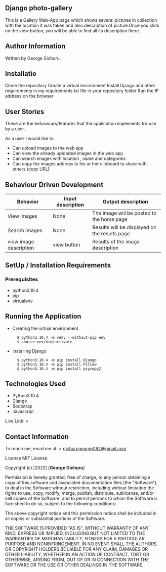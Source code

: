 ## Django photo-gallery

This is a Gallery Web-App page which shows several pictures in collection with the location it was taken and also description of picture.Once you click on the view button, you will be able to find all its description there.

## Author Information

Written by George Gichuru.

## Installatio

Clone the repository
Create a virtual environment
Install Django and other requirements in my requirements.txt file in your repository folder
Run the IP address on the browser

## User Stories

These are the behaviours/features that the application implements for use by a user.

As a user I would like to:

- Can upload images to the web app
- Can view the already uploaded images in the web app
- Can search images with location , name and categories
- Can copy the images address to his or her clipboard to share with others (copy URL)

## Behaviour Driven Development

| Behavior      | Input description | Output description                            |
| ------------- | ----------------- | --------------------------------------------- |
| View images  | None              | The image will be posted to the home page     |
| Search images | None              | Results will be displayed on the results page |
| view image description | view button | Results of the image description |

## SetUp / Installation Requirements

### Prerequisites

- python3.10.4
- pip
- virtualenv

## Running the Application

- Creating the virtual environment

        $ python3.10.4 -m venv --without-pip env
        $ source env/bin/activate

- Installing Django

        $ python3.10.4 -m pip install Django
        $ python3.10.4 -m pip install Pillow
        $ python3.10.4 -m pip install psycopg2

## Technologies Used

- Python3.10.4
- Django
- Bootstrap
- Javascript

Live Link: > 

## Contact Information

To reach me, email me at: > gichurugeorge092@gmail.com

License
MIT License

Copyright (c) [2022] [**George Gichuru**]

Permission is hereby granted, free of charge, to any person obtaining a copy of this software and associated documentation files (the "Software"), to deal in the Software without restriction, including without limitation the rights to use, copy, modify, merge, publish, distribute, sublicense, and/or sell copies of the Software, and to permit persons to whom the Software is furnished to do so, subject to the following conditions:

The above copyright notice and this permission notice shall be included in all copies or substantial portions of the Software.

THE SOFTWARE IS PROVIDED "AS IS", WITHOUT WARRANTY OF ANY KIND, EXPRESS OR IMPLIED, INCLUDING BUT NOT LIMITED TO THE WARRANTIES OF MERCHANTABILITY, FITNESS FOR A PARTICULAR PURPOSE AND NONINFRINGEMENT. IN NO EVENT SHALL THE AUTHORS OR COPYRIGHT HOLDERS BE LIABLE FOR ANY CLAIM, DAMAGES OR OTHER LIABILITY, WHETHER IN AN ACTION OF CONTRACT, TORT OR OTHERWISE, ARISING FROM, OUT OF OR IN CONNECTION WITH THE SOFTWARE OR THE USE OR OTHER DEALINGS IN THE SOFTWARE.